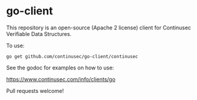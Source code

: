 # go-client

This repository is an open-source (Apache 2 license) client for Continusec Verifiable Data Structures.

To use:

`go get github.com/continusec/go-client/continusec`

See the godoc for examples on how to use:

https://www.continusec.com/info/clients/go

Pull requests welcome!
